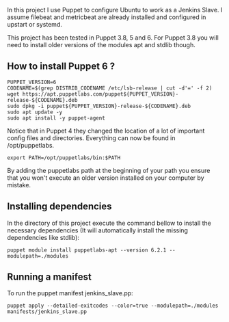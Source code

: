 In this project I use Puppet to configure Ubuntu to work as a Jenkins Slave.
I assume filebeat and metricbeat are already installed and configured in 
upstart or systemd.


This project has been tested in Puppet 3.8, 5 and 6. For Puppet 3.8 you will
need to install older versions of the modules apt and stdlib though.

## How to install Puppet 6 ?
```
PUPPET_VERSION=6
CODENAME=$(grep DISTRIB_CODENAME /etc/lsb-release | cut -d'=' -f 2)
wget https://apt.puppetlabs.com/puppet${PUPPET_VERSION}-release-${CODENAME}.deb
sudo dpkg -i puppet${PUPPET_VERSION}-release-${CODENAME}.deb
sudo apt update -y
sudo apt install -y puppet-agent
```

Notice that in Puppet 4 they changed the location of a lot of important config files and directories.
Everything can now be found in /opt/puppetlabs. 
```
export PATH=/opt/puppetlabs/bin:$PATH
```

By adding the puppetlabs path at the beginning of your path you ensure that you won't execute 
an older version installed on your computer by mistake.

## Installing dependencies
In the directory of this project execute the command bellow to install the necessary
dependencies (It will automatically install the missing dependencies like stdlib):
```
puppet module install puppetlabs-apt --version 6.2.1 --modulepath=./modules
```

## Running a manifest
To run the puppet manifest jenkins_slave.pp:
```
puppet apply --detailed-exitcodes --color=true --modulepath=./modules manifests/jenkins_slave.pp
```

